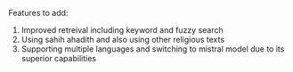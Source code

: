 Features to add:

1. Improved retreival including keyword and fuzzy search
2. Using sahih ahadith and also using other religious texts
3. Supporting multiple languages and switching to mistral model due to its superior capabilities
